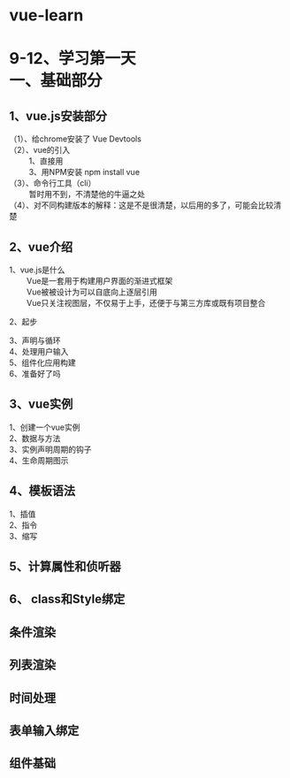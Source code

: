 # vue-learn
9-12、学习第一天<br>
一、基础部分
=======
1、vue.js安装部分
---------------
（1）、给chrome安装了 Vue Devtools<br>
（2）、vue的引入<br>
       &nbsp;&nbsp;&nbsp;&nbsp;&nbsp;&nbsp;&nbsp;&nbsp; 1、直接用 <script> 引入，有开发版本和生产版本，新手用开发版本<br>
       &nbsp;&nbsp;&nbsp;&nbsp;&nbsp;&nbsp;&nbsp;&nbsp; 2、用cdn引入，具体命令 <script src="https://cdn.jsdelivr.net/npm/vue@2.5.17/dist/vue.js"></script><br>
       &nbsp;&nbsp;&nbsp;&nbsp;&nbsp;&nbsp;&nbsp;&nbsp; 3、用NPM安装 npm install vue<br>
（3）、命令行工具（cli）<br>
       &nbsp;&nbsp;&nbsp;&nbsp;&nbsp;&nbsp;&nbsp;&nbsp; 暂时用不到，不清楚他的牛逼之处<br>
（4）、对不同构建版本的解释：这是不是很清楚，以后用的多了，可能会比较清楚<br>
       
2、vue介绍
  ----------  

  1、vue.js是什么<br>
  &nbsp;&nbsp;&nbsp;&nbsp;&nbsp;&nbsp;&nbsp;&nbsp;Vue是一套用于构建用户界面的渐进式框架<br>
  &nbsp;&nbsp;&nbsp;&nbsp;&nbsp;&nbsp;&nbsp;&nbsp;Vue被被设计为可以自底向上逐层引用<br>
  &nbsp;&nbsp;&nbsp;&nbsp;&nbsp;&nbsp;&nbsp;&nbsp;Vue只关注视图层，不仅易于上手，还便于与第三方库或既有项目整合
  
  2、起步<br>
  
  3、声明与循环<br>
  4、处理用户输入<br>
  5、组件化应用构建<br>
  6、准备好了吗<br>
  
3、vue实例
  -----------
  1、创建一个vue实例<br>
  2、数据与方法<br>
  3、实例声明周期的钩子<br>
  4、生命周期图示<br>
  
4、模板语法
  -------
  1、插值<br>
  2、指令<br>
  3、缩写<br>
  
5、计算属性和侦听器
  --------
6、 class和Style绑定
  --------
  条件渲染
  --------
  列表渲染
  --------
  时间处理
  --------
  表单输入绑定
  --------
  组件基础
  --------

      
